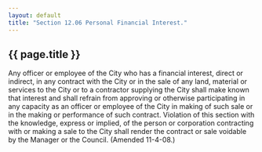 ```yaml
---
layout: default 
title: "Section 12.06 Personal Financial Interest."
---
```


{{ page.title }}
----------------

Any officer or employee of the City who has a financial interest, direct
or indirect, in any contract with the City or in the sale of any land,
material or services to the City or to a contractor supplying the City
shall make known that interest and shall refrain from approving or
otherwise participating in any capacity as an officer or employee of the
City in making of such sale or in the making or performance of such
contract. Violation of this section with the knowledge, express or
implied, of the person or corporation contracting with or making a sale
to the City shall render the contract or sale voidable by the Manager or
the Council. (Amended 11-4-08.)
